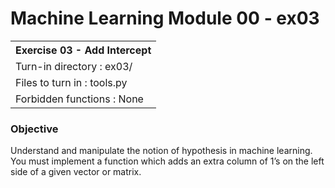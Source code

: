 # Machine Learning Module 00 - ex03

<table>
<tr><th>Exercise 03 -  Add Intercept</th></tr>
<tr><td>Turn-in directory : ex03/ </tr>
<tr><td>Files to turn in : tools.py </tr>
<tr><td>Forbidden functions : None</tr>
</table>

### Objective

 Understand and manipulate the notion of hypothesis in machine learning. You must implement a function which adds an extra column of 1’s on the left side of a given vector or matrix.

